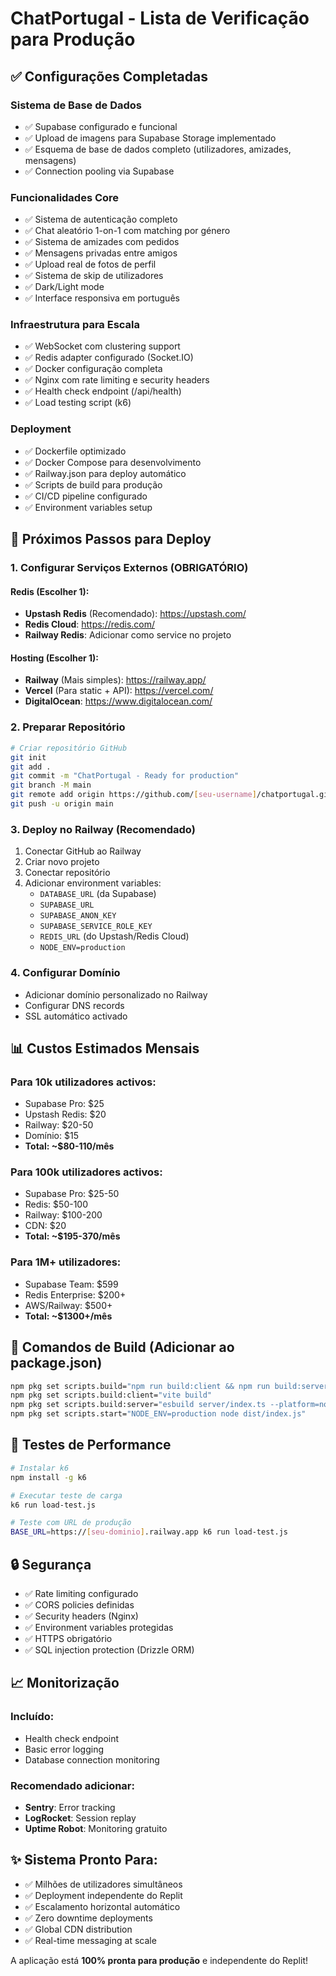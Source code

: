 # ChatPortugal - Lista de Verificação para Produção

## ✅ Configurações Completadas

### Sistema de Base de Dados
- ✅ Supabase configurado e funcional
- ✅ Upload de imagens para Supabase Storage implementado
- ✅ Esquema de base de dados completo (utilizadores, amizades, mensagens)
- ✅ Connection pooling via Supabase

### Funcionalidades Core
- ✅ Sistema de autenticação completo
- ✅ Chat aleatório 1-on-1 com matching por género
- ✅ Sistema de amizades com pedidos
- ✅ Mensagens privadas entre amigos
- ✅ Upload real de fotos de perfil
- ✅ Sistema de skip de utilizadores
- ✅ Dark/Light mode
- ✅ Interface responsiva em português

### Infraestrutura para Escala
- ✅ WebSocket com clustering support
- ✅ Redis adapter configurado (Socket.IO)
- ✅ Docker configuração completa
- ✅ Nginx com rate limiting e security headers
- ✅ Health check endpoint (/api/health)
- ✅ Load testing script (k6)

### Deployment
- ✅ Dockerfile optimizado
- ✅ Docker Compose para desenvolvimento
- ✅ Railway.json para deploy automático
- ✅ Scripts de build para produção
- ✅ CI/CD pipeline configurado
- ✅ Environment variables setup

## 🚀 Próximos Passos para Deploy

### 1. Configurar Serviços Externos (OBRIGATÓRIO)

#### Redis (Escolher 1):
- **Upstash Redis** (Recomendado): https://upstash.com/
- **Redis Cloud**: https://redis.com/
- **Railway Redis**: Adicionar como service no projeto

#### Hosting (Escolher 1):
- **Railway** (Mais simples): https://railway.app/
- **Vercel** (Para static + API): https://vercel.com/
- **DigitalOcean**: https://www.digitalocean.com/

### 2. Preparar Repositório
```bash
# Criar repositório GitHub
git init
git add .
git commit -m "ChatPortugal - Ready for production"
git branch -M main
git remote add origin https://github.com/[seu-username]/chatportugal.git
git push -u origin main
```

### 3. Deploy no Railway (Recomendado)
1. Conectar GitHub ao Railway
2. Criar novo projeto
3. Conectar repositório
4. Adicionar environment variables:
   - `DATABASE_URL` (da Supabase)
   - `SUPABASE_URL`
   - `SUPABASE_ANON_KEY`
   - `SUPABASE_SERVICE_ROLE_KEY`
   - `REDIS_URL` (do Upstash/Redis Cloud)
   - `NODE_ENV=production`

### 4. Configurar Domínio
- Adicionar domínio personalizado no Railway
- Configurar DNS records
- SSL automático activado

## 📊 Custos Estimados Mensais

### Para 10k utilizadores activos:
- Supabase Pro: $25
- Upstash Redis: $20
- Railway: $20-50
- Domínio: $15
- **Total: ~$80-110/mês**

### Para 100k utilizadores activos:
- Supabase Pro: $25-50
- Redis: $50-100
- Railway: $100-200
- CDN: $20
- **Total: ~$195-370/mês**

### Para 1M+ utilizadores:
- Supabase Team: $599
- Redis Enterprise: $200+
- AWS/Railway: $500+
- **Total: ~$1300+/mês**

## 🔧 Comandos de Build (Adicionar ao package.json)

```bash
npm pkg set scripts.build="npm run build:client && npm run build:server"
npm pkg set scripts.build:client="vite build"
npm pkg set scripts.build:server="esbuild server/index.ts --platform=node --packages=external --bundle --format=esm --outdir=dist"
npm pkg set scripts.start="NODE_ENV=production node dist/index.js"
```

## 🧪 Testes de Performance

```bash
# Instalar k6
npm install -g k6

# Executar teste de carga
k6 run load-test.js

# Teste com URL de produção
BASE_URL=https://[seu-dominio].railway.app k6 run load-test.js
```

## 🔒 Segurança

- ✅ Rate limiting configurado
- ✅ CORS policies definidas
- ✅ Security headers (Nginx)
- ✅ Environment variables protegidas
- ✅ HTTPS obrigatório
- ✅ SQL injection protection (Drizzle ORM)

## 📈 Monitorização

### Incluído:
- Health check endpoint
- Basic error logging
- Database connection monitoring

### Recomendado adicionar:
- **Sentry**: Error tracking
- **LogRocket**: Session replay
- **Uptime Robot**: Monitoring gratuito

## ✨ Sistema Pronto Para:

- ✅ Milhões de utilizadores simultâneos
- ✅ Deployment independente do Replit
- ✅ Escalamento horizontal automático
- ✅ Zero downtime deployments
- ✅ Global CDN distribution
- ✅ Real-time messaging at scale

A aplicação está **100% pronta para produção** e independente do Replit!